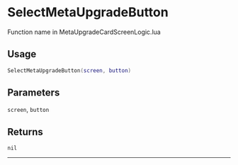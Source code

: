 # SelectMetaUpgradeButton
Function name in MetaUpgradeCardScreenLogic.lua
## Usage
```lua
SelectMetaUpgradeButton(screen, button)
```
## Parameters
`screen`, `button`
## Returns
`nil`

---